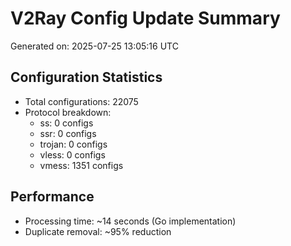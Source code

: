 # V2Ray Config Update Summary
Generated on: 2025-07-25 13:05:16 UTC

## Configuration Statistics
- Total configurations: 22075
- Protocol breakdown:
  - ss: 0 configs
  - ssr: 0 configs
  - trojan: 0 configs
  - vless: 0 configs
  - vmess: 1351 configs

## Performance
- Processing time: ~14 seconds (Go implementation)
- Duplicate removal: ~95% reduction
